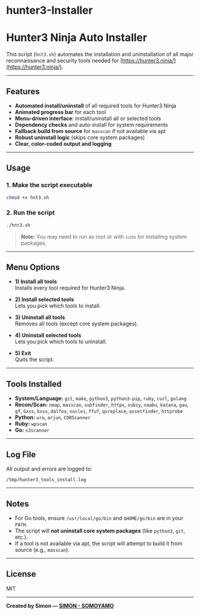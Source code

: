 # hunter3-Installer
# Hunter3 Ninja Auto Installer

This script (`hnt3.sh`) automates the installation and uninstallation of all major reconnaissance and security tools needed for [https://hunter3.ninja/](https://hunter3.ninja/).

---

## Features

- **Automated install/uninstall** of all required tools for Hunter3 Ninja
- **Animated progress bar** for each tool
- **Menu-driven interface**: install/uninstall all or selected tools
- **Dependency checks** and auto-install for system requirements
- **Fallback build from source** for `masscan` if not available via apt
- **Robust uninstall logic** (skips core system packages)
- **Clear, color-coded output and logging**

---

## Usage

### 1. Make the script executable

```sh
chmod +x hnt3.sh
```

### 2. Run the script

```sh
./hnt3.sh
```

> **Note:** You may need to run as root or with `sudo` for installing system packages.

---

## Menu Options

- **1) Install all tools**  
  Installs every tool required for Hunter3 Ninja.

- **2) Install selected tools**  
  Lets you pick which tools to install.

- **3) Uninstall all tools**  
  Removes all tools (except core system packages).

- **4) Uninstall selected tools**  
  Lets you pick which tools to uninstall.

- **5) Exit**  
  Quits the script.

---

## Tools Installed

- **System/Language:** `git`, `make`, `python3`, `python3-pip`, `ruby`, `curl`, `golang`
- **Recon/Scan:** `nmap`, `masscan`, `subfinder`, `httpx`, `subzy`, `naabu`, `katana`, `gau`, `gf`, `Gxss`, `kxss`, `dalfox`, `nuclei`, `ffuf`, `qsreplace`, `assetfinder`, `httprobe`
- **Python:** `uro`, `arjun`, `CORScanner`
- **Ruby:** `wpscan`
- **Go:** `s3scanner`

---

## Log File

All output and errors are logged to:

```
/tmp/hunter3_tools_install.log
```

---

## Notes

- For Go tools, ensure `/usr/local/go/bin` and `$HOME/go/bin` are in your `PATH`.
- The script will **not uninstall core system packages** (like `python3`, `git`, etc.).
- If a tool is not available via apt, the script will attempt to build it from source (e.g., `masscan`).

---

## License

MIT

---

**Created by Simon — [SIMON - SOMOYAMO](https://dev.somoyamo.com)**
